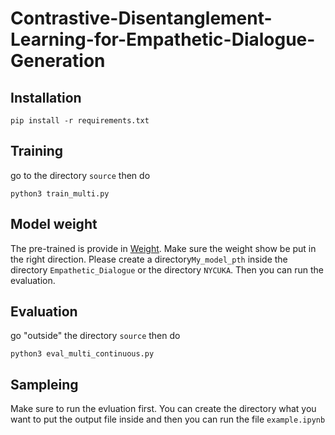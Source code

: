 # Contrastive-Disentanglement-Learning-for-Empathetic-Dialogue-Generation

## Installation
```
pip install -r requirements.txt
```
## Training
go to the directory ```source``` then do
```
python3 train_multi.py
```

## Model weight
The pre-trained is provide in [Weight](https://drive.google.com/drive/folders/1n684i_F2ioNvaFFe6A4xDAVDQOz9hZmM?usp=sharing).
Make sure the weight show be put in the right direction.
Please create a directory```My_model_pth``` inside the directory ```Empathetic_Dialogue``` or the directory ```NYCUKA```.
Then you can run the evaluation.

## Evaluation
go "outside" the directory ```source``` then do 
```
python3 eval_multi_continuous.py
```

## Sampleing
Make sure to run the evluation first.
You can create the directory what you want to put the output file inside and then you can run the file ```example.ipynb```
